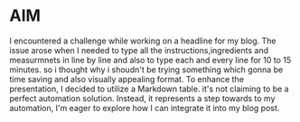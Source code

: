 # AIM #


 
 I encountered a challenge while working on a headline for my blog. The issue arose when I needed to  type all the instructions,ingredients and measurmnets in line by line and also to type each and every line for 10 to 15 minutes. so i thought why i shoudn't be  trying something which gonna be time saving and also visually appealing format. To enhance the presentation, I decided to utilize a Markdown table. it's not claiming to be a perfect automation solution. Instead, it represents a  step towards to my automation, I'm eager to explore how I can integrate it into my blog post.

